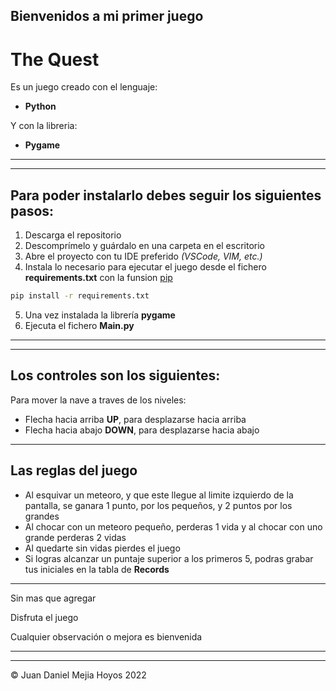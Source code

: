## Bienvenidos a mi primer juego

# The Quest
Es un juego creado con el lenguaje: 
- **Python**

Y con la libreria:
- **Pygame**

***
***

## Para poder instalarlo debes seguir los siguientes pasos:

1. Descarga el repositorio
2. Descomprímelo y guárdalo en una carpeta en el escritorio
3. Abre el proyecto con tu IDE preferido _(VSCode, VIM, etc.)_
4. Instala lo necesario para ejecutar el juego desde el fichero **requirements.txt** con la funsion [pip](https://pip.pypa.io/en/stable/)
```cmd
pip install -r requirements.txt
```
5. Una vez instalada la librería **pygame**
5. Ejecuta el fichero **Main.py**
***
***
## Los controles son los siguientes:

Para mover la nave a traves de los niveles:
- Flecha hacia arriba **UP**, para desplazarse hacia arriba
- Flecha hacia abajo **DOWN**, para desplazarse hacia abajo
***
## Las reglas del juego
- Al esquivar un meteoro, y que este llegue al limite izquierdo de la pantalla, se ganara 1 punto, por los pequeños, y 2 puntos por los grandes
- Al chocar con un meteoro pequeño, perderas 1 vida y al chocar con uno grande perderas 2 vidas
- Al quedarte sin vidas pierdes el juego
- Si logras alcanzar un puntaje superior a los primeros 5, podras grabar tus iniciales en la tabla de **Records**

***

Sin mas que agregar

Disfruta el juego

Cualquier observación o mejora es bienvenida
***
***
&copy; Juan Daniel Mejia Hoyos 2022